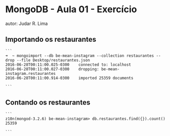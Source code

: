 # MongoDB - Aula 01 - Exercício
autor: Judar R. Lima

## Importando os restaurantes

    ```
    ➜  ~ mongoimport --db be-mean-instagram --collection restaurantes --drop --file Desktop/restaurantes.json
    2016-06-28T00:11:00.025-0300	connected to: localhost
    2016-06-28T00:11:00.027-0300	dropping: be-mean-instagram.restaurantes
    2016-06-28T00:11:00.914-0300	imported 25359 documents

    ```

## Contando os restaurantes

    ```
    z10n(mongod-3.2.6) be-mean-instagram> db.restaurantes.find({}).count()
    25359

    ```
